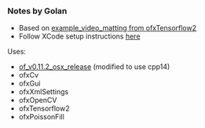 ### Notes by Golan

* Based on [example_video_matting from ofxTensorflow2](https://github.com/zkmkarlsruhe/ofxTensorFlow2/tree/main/example_video_matting)
* Follow XCode setup instructions [here](https://github.com/zkmkarlsruhe/ofxTensorFlow2/tree/main)

Uses: 

* [of_v0.11.2_osx_release](https://github.com/openframeworks/openFrameworks/releases/tag/0.11.2) (modified to use cpp14)
* ofxCv
* ofxGui
* ofxXmlSettings
* ofxOpenCV
* ofxTensorflow2
* ofxPoissonFill

